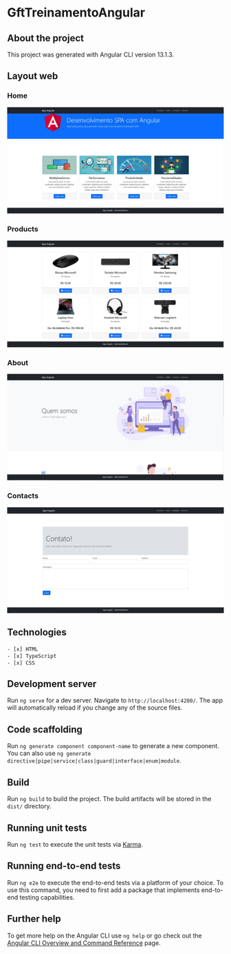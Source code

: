 # GftTreinamentoAngular

## About the project

This project was generated with Angular CLI version 13.1.3.

## Layout web

### Home

![Home](src/assets/app-angular/paginainicial.jpg)

### Products

![Products](src/assets/app-angular/produtos.jpg)

### About

![About](src/assets/app-angular/sobre.jpg)

### Contacts

![Contacts](src/assets/app-angular/contatos.jpg)

## Technologies

    - [x] HTML
    - [x] TypeScript
    - [x] CSS

## Development server

Run `ng serve` for a dev server. Navigate to `http://localhost:4200/`. The app will automatically reload if you change any of the source files.

## Code scaffolding

Run `ng generate component component-name` to generate a new component. You can also use `ng generate directive|pipe|service|class|guard|interface|enum|module`.

## Build

Run `ng build` to build the project. The build artifacts will be stored in the `dist/` directory.

## Running unit tests

Run `ng test` to execute the unit tests via [Karma](https://karma-runner.github.io).

## Running end-to-end tests

Run `ng e2e` to execute the end-to-end tests via a platform of your choice. To use this command, you need to first add a package that implements end-to-end testing capabilities.

## Further help

To get more help on the Angular CLI use `ng help` or go check out the [Angular CLI Overview and Command Reference](https://angular.io/cli) page.
